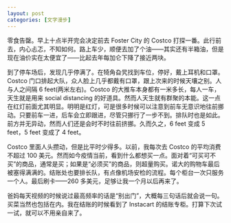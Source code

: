 ```yaml
---
layout: post
categories: [文字漫步]
---
```


零食告罄。早上十点半开完会决定前去 Foster City 的 Costco 打探一番。此行前去，内心忐忑，不知如何。路上车少，顺便去加了个油——其实还有半箱油，但是现在油价实在太便宜了——比起去年每加仑下降了接近两块。

到了停车场后，发现几乎停满了。在犄角旮旯找到车位，停好，戴上耳机和口罩。Costco 门口排起大队，众人脸上几乎都戴有口罩，跟上次来的时候天壤之别。人与人之间隔 6 feet(两米左右)。Costco 的大推车本身都有一米多长，每人一车，天生就是用来 social distancing 的好道具。然而人天生就有群聚的本能。这一点在红灯前面尤其明显。明明是红灯，可是很多时候可以注意到前车无意识地往前挪动。只要前车一进，后车会立即跟进，尽管只挪行了一步不到。排队时也是如此。前方并无异动，然而人们还是会时不时往前挤挪。久而久之，6 feet 变成 5 feet，5 feet 变成了 4 feet。

Costco 里面人头攒动，但是比平时少得多。以前，我每次去 Costco 的平均消费不超过 100 美元。然而如今疫情当前，看到什么都想买一点。面对着“可买可不买”的商品，通常是买；如果是“必须买”的商品，则超量购买。诺大的购物车最后被塞得满满的。结账处也要排长队，有点像机场安检的流程。每个柜台一次只服务一个人。最后刷卡——260 多美元，足够让我一个月以后再来了。

爸妈每天视频的时候说过最高频率的话是“别出门”，大概每三句话后就会说一句。买菜当然也包括在内。我在结账的时候看到了 Instacart 的结账专柜。打算下次试一试，就可以不用亲自来了。

